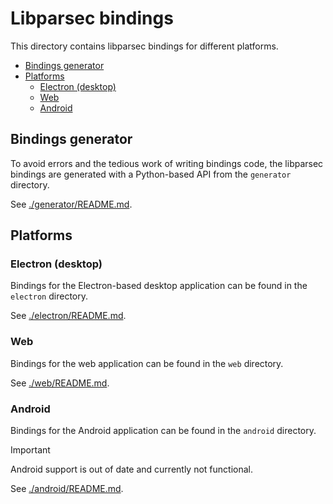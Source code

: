 # Libparsec bindings

This directory contains libparsec bindings for different platforms.

- [Bindings generator](#bindings-generator)
- [Platforms](#platforms)
  - [Electron (desktop)](#electron-desktop)
  - [Web](#web)
  - [Android](#android)

## Bindings generator

To avoid errors and the tedious work of writing bindings code, the libparsec bindings are generated
with a Python-based API from the `generator` directory.

See [./generator/README.md](generator/README.md).

## Platforms

### Electron (desktop)

Bindings for the Electron-based desktop application can be found in the `electron` directory.

See [./electron/README.md](electron/README.md).

### Web

Bindings for the web application can be found in the `web` directory.

See [./web/README.md](web/README.md).

### Android

Bindings for the Android application can be found in the `android` directory.

> [!IMPORTANT]
> Android support is out of date and currently not functional.

See [./android/README.md](android/README.md).
